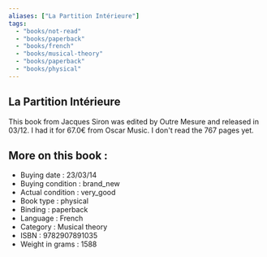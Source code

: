 ```yaml
---
aliases: ["La Partition Intérieure"] 
tags: 
  - "books/not-read" 
  - "books/paperback" 
  - "books/french"
  - "books/musical-theory"
  - "books/paperback"
  - "books/physical"
---
```



## La Partition Intérieure
This book from Jacques Siron was edited by Outre Mesure and released in 03/12. I had it for 67.0€ from Oscar Music. I don't read the 767 pages yet.

## More on this book :
- Buying date : 23/03/14
- Buying condition : brand_new
- Actual condition : very_good
- Book type : physical
- Binding : paperback
- Language : French
- Category : Musical theory
- ISBN : 9782907891035
- Weight in grams : 1588
